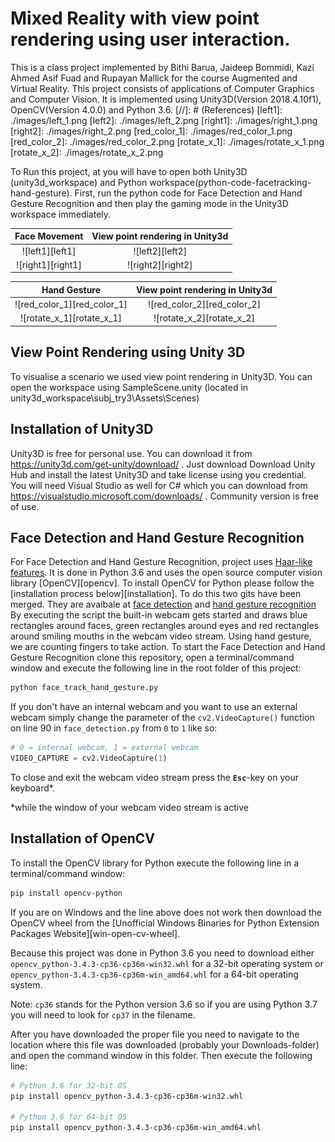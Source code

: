 # Mixed Reality with view point rendering using user interaction.
This is a class project implemented by Bithi Barua, Jaideep Bommidi,  Kazi Ahmed Asif Fuad and Rupayan Mallick for the course Augmented and Virtual Reality. 
This project consists of applications of Computer Graphics and Computer Vision. It is implemented using Unity3D(Version 2018.4.10f1), OpenCV(Version 4.0.0) and Python 3.6.
[//]: # (References)
[left1]: ./images/left_1.png
[left2]: ./images/left_2.png
[right1]: ./images/right_1.png
[right2]: ./images/right_2.png
[red_color_1]: ./images/red_color_1.png
[red_color_2]: ./images/red_color_2.png
[rotate_x_1]: ./images/rotate_x_1.png
[rotate_x_2]: ./images/rotate_x_2.png

[haar-like-features]: https://www.quora.com/How-can-I-understand-Haar-like-feature-for-face-detection
[face_detection]: https://github.com/alex-lechner/Face-Eyes-Smile-Detection
[hand_gesture_recognition]: https://github.com/alex-lechner/Face-Eyes-Smile-Detection

To Run this project, at you will have to open both Unity3D (unity3d_workspace) and Python workspace(python-code-facetracking-hand-gesture). 
First, run the python code for Face Detection and Hand Gesture Recognition and then play the gaming mode in the Unity3D workspace immediately.
 
 Face Movement      |  View point rendering in Unity3d
:---------------------------------:|:---------------------------------:
![left1][left1]                    | ![left2][left2]
![right1][right1]                  | ![right2][right2]

 Hand Gesture      |  View point rendering in Unity3d
:---------------------------------:|:---------------------------------:
![red_color_1][red_color_1]        | ![red_color_2][red_color_2]
![rotate_x_1][rotate_x_1]          | ![rotate_x_2][rotate_x_2]
  
## View Point Rendering using Unity 3D
To visualise a scenario we used view point rendering in Unity3D. You can open the workspace using SampleScene.unity (located in unity3d_workspace\subj_try3\Assets\Scenes) 

## Installation of Unity3D
Unity3D is free for personal use. You can download it from 	https://unity3d.com/get-unity/download/ . Just download Download Unity Hub and install the latest Unity3D and take license using you credential.  
You will need Visual Studio as well for C# which you can download from https://visualstudio.microsoft.com/downloads/ . Community version is free of use.

## Face Detection and Hand Gesture Recognition
For Face Detection and Hand Gesture Recognition, project uses [Haar-like features][haar-like-features]. It is done in Python 3.6 and uses the open source computer vision library [OpenCV][opencv]. To install OpenCV for Python please follow the [installation process below][installation].
To do this two gits have been merged. They are avaibale at [face detection][face_detection] and [hand gesture recognition][hand_gesture_recognition]
By executing the script the built-in webcam gets started and draws blue rectangles around faces, green rectangles around eyes and red rectangles around smiling mouths in the webcam video stream.
Using hand gesture, we are counting fingers to take action.
To start the Face Detection and Hand Gesture Recognition clone this repository, open a terminal/command window and execute the following line in the root folder of this project:

```sh
python face_track_hand_gesture.py
```

If you don't have an internal webcam and you want to use an external webcam simply change the parameter of the `cv2.VideoCapture()` function on line 90 in `face_detection.py` from `0` to `1` like so:

```python
# 0 = internal webcam, 1 = external webcam
VIDEO_CAPTURE = cv2.VideoCapture(1)
```

To close and exit the webcam video stream press the **`Esc`**-key on your keyboard*.

*while the window of your webcam video stream is active

## Installation of OpenCV
To install the OpenCV library for Python execute the following line in a terminal/command window:
```sh
pip install opencv-python
```

If you are on Windows and the line above does not work then download the OpenCV wheel from the [Unofficial Windows Binaries for Python Extension Packages Website][win-open-cv-wheel].

Because this project was done in Python 3.6 you need to download either `opencv_python‑3.4.3‑cp36‑cp36m‑win32.whl` for a 32-bit operating system or `opencv_python‑3.4.3‑cp36‑cp36m‑win_amd64.whl` for a 64-bit operating system. 

Note: `cp36` stands for the Python version 3.6 so if you are using Python 3.7 you will need to look for `cp37` in the filename.

After you have downloaded the proper file you need to navigate to the location where this file was downloaded (probably your Downloads-folder) and open the command window in this folder. Then execute the following line:
```sh
# Python 3.6 for 32-bit OS
pip install opencv_python‑3.4.3‑cp36‑cp36m‑win32.whl

# Python 3.6 for 64-bit OS
pip install opencv_python‑3.4.3‑cp36‑cp36m‑win_amd64.whl
```



